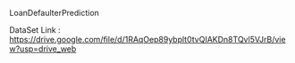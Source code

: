 LoanDefaulterPrediction

DataSet Link : https://drive.google.com/file/d/1RAqOep89ybplt0tvQIAKDn8TQvl5VJrB/view?usp=drive_web 
